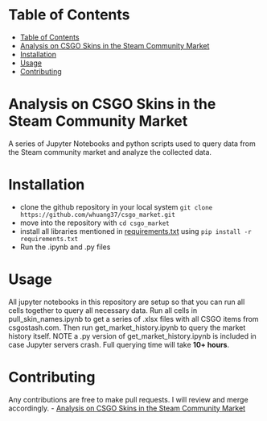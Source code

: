 # Table of Contents
- [Table of Contents](#table-of-contents)
- [Analysis on CSGO Skins in the Steam Community Market](#analysis-on-csgo-skins-in-the-steam-community-market)
- [Installation](#installation)
- [Usage](#usage)
- [Contributing](#contributing)
# Analysis on CSGO Skins in the Steam Community Market

A series of Jupyter Notebooks and python scripts used to query data from the Steam community market and analyze the collected data.

# Installation

- clone the github repository in your local system `git clone https://github.com/whuang37/csgo_market.git`
- move into the repository with `cd csgo_market`
- install all libraries mentioned in [requirements.txt](https://github.com/whuang37/csgo_market/blob/master/requirements.txt) using `pip install -r requirements.txt`
- Run the .ipynb and .py files

# Usage

All jupyter notebooks in this repository are setup so that you can run all cells together to query all necessary data. Run all cells in pull_skin_names.ipynb to get a series of .xlsx files with all CSGO items from csgostash.com. Then run get_market_history.ipynb to query the market history itself. NOTE a .py version of get_market_history.ipynb is included in case Jupyter servers crash. Full querying time will take **10+ hours**.

# Contributing

Any contributions are free to make pull requests. I will review and merge accordingly. - [Analysis on CSGO Skins in the Steam Community Market](#analysis-on-csgo-skins-in-the-steam-community-market)